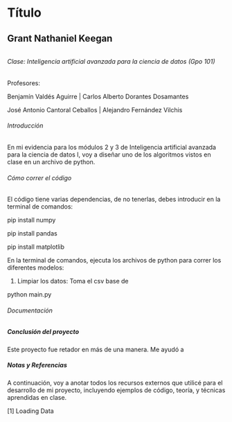 # Título

## Grant Nathaniel Keegan

###### 

###### Clase: Inteligencia artificial avanzada para la ciencia de datos (Gpo 101)



Profesores:

Benjamín Valdés Aguirre | Carlos Alberto Dorantes Dosamantes

José Antonio Cantoral Ceballos | Alejandro Fernández Vilchis





###### Introducción



En mi evidencia para los módulos 2 y 3 de Inteligencia artificial avanzada para la ciencia de datos I, voy a diseñar uno de los algoritmos vistos en clase en un archivo de python.



###### Cómo correr el código



El código tiene varias dependencias, de no tenerlas, debes introducir en la terminal de comandos:

pip install numpy

pip install pandas

pip install matplotlib



En la terminal de comandos, ejecuta los archivos de python para correr los diferentes modelos:

1. Limpiar los datos: Toma el csv base de

python main.py



###### Documentación







##### Conclusión del proyecto



Este proyecto fue retador en más de una manera. Me ayudó a



##### Notas y Referencias



A continuación, voy a anotar todos los recursos externos que utilicé para el desarrollo de mi proyecto, incluyendo ejemplos de código, teoría, y técnicas aprendidas en clase.



\[1] Loading Data

